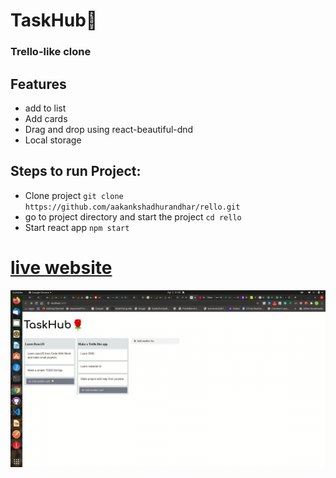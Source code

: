 # **TaskHub:orangutan:**


### Trello-like clone 
## Features
* add to list 
* Add cards
* Drag and drop using react-beautiful-dnd
* Local storage
  

## Steps to run Project:
* Clone project
`git clone https://github.com/aakankshadhurandhar/rello.git`
* go to project directory and start the project
  `cd rello`
* Start react app
   `npm start`

# [live website](https://taskhub.netlify.app/)

![demo](gif/Kazam-screencast-00000.gif)